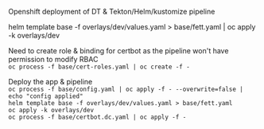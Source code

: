 Openshift deployment of DT & Tekton/Helm/kustomize pipeline  
  
helm template base -f overlays/dev/values.yaml > base/fett.yaml | oc apply -k overlays/dev  


Need to create role & binding for certbot as the pipeline won't have permission to modify RBAC  
`oc process -f base/cert-roles.yaml | oc create -f -`  


Deploy the app & pipeline  
`oc process -f base/config.yaml | oc apply -f - --overwrite=false | echo "config applied"`  
`helm template base -f overlays/dev/values.yaml > base/fett.yaml`  
`oc apply -k overlays/dev`  
`oc process -f base/certbot.dc.yaml | oc apply -f -`  
  
  
